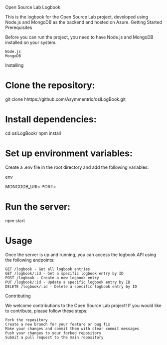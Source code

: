Open Source Lab Logbook

This is the logbook for the Open Source Lab project, developed using Node.js and MongoDB as the backend and hosted on Azure.
Getting Started
Prerequisites

Before you can run the project, you need to have Node.js and MongoDB installed on your system.

    Node.js
    MongoDB

Installing

# Clone the repository:

git clone hhttps://github.com/Asymmentric/oslLogBook.git

# Install dependencies:

cd oslLogBook/
npm install

# Set up environment variables:

Create a .env file in the root directory and add the following variables:

env

MONGODB_URI=<your-mongodb-uri>
PORT=<your-port-number>

# Run the server:

npm start

# Usage

Once the server is up and running, you can access the logbook API using the following endpoints:

    GET /logbook - Get all logbook entries
    GET /logbook/:id - Get a specific logbook entry by ID
    POST /logbook - Create a new logbook entry
    PUT /logbook/:id - Update a specific logbook entry by ID
    DELETE /logbook/:id - Delete a specific logbook entry by ID

Contributing

We welcome contributions to the Open Source Lab project! If you would like to contribute, please follow these steps:

    Fork the repository
    Create a new branch for your feature or bug fix
    Make your changes and commit them with clear commit messages
    Push your changes to your forked repository
    Submit a pull request to the main repository
